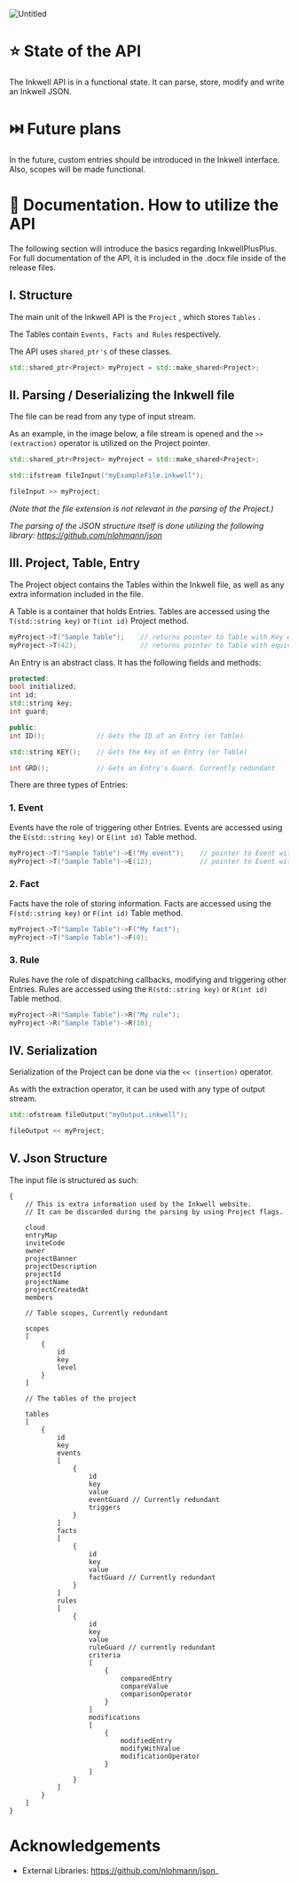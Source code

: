![Untitled](https://github.com/Inkwell-Systems/InkwellPlusPlus/assets/111175088/fcafda4d-7025-493f-99f8-7fc9a81c67c5)

# ⭐ State of the API
The Inkwell API is in a functional state. It can parse, store, modify and write an Inkwell JSON.

# ⏭️ Future plans
In the future, custom entries should be introduced in the Inkwell interface.
Also, scopes will be made functional.

# 📃 Documentation. How to utilize the API
The following section will introduce the basics regarding InkwellPlusPlus.
For full documentation of the API, it is included in the .docx file inside of the release files.

## I. Structure

The main unit of the Inkwell API is the `Project` , which stores `Tables` .

The Tables contain `Events, Facts and Rules` respectively.

The API uses `shared_ptr's` of these classes.

```cpp
std::shared_ptr<Project> myProject = std::make_shared<Project>;
```

## II. Parsing / Deserializing the Inkwell file

The file can be read from any type of input stream.

As an example, in the image below, a file stream is opened and the `>> (extraction)` operator is utilized on the Project pointer.

```cpp
std::shared_ptr<Project> myProject = std::make_shared<Project>;

std::ifstream fileInput("myExampleFile.inkwell");

fileInput >> myProject;
```

_(Note that the file extension is not relevant in the parsing of the Project.)_

_The parsing of the JSON structure itself is done utilizing the following library:
https://github.com/nlohmann/json_

## III. Project, Table, Entry

The Project object contains the Tables within the Inkwell file, as well as any extra information included in the file.

A Table is a container that holds Entries.
Tables are accessed using the `T(std::string key)` or `T(int id)` Project method.

```cpp
myProject->T("Sample Table");    // returns pointer to Table with Key equivalent to that parameter
myProject->T(42);                // returns pointer to Table with equivalent ID
```

An Entry is an abstract class.
It has the following fields and methods:

```cpp
protected:
bool initialized;
int id;
std::string key;
int guard;

public:
int ID();             // Gets the ID of an Entry (or Table)

std::string KEY();    // Gets the Key of an Entry (or Table)

int GRD();            // Gets an Entry's Guard. Currently redundant
```

There are three types of Entries:

### 1. Event
   
   Events have the role of triggering other Entries.
   Events are accessed using the `E(std::string key)` or `E(int id)` Table method.

   ```cpp
   myProject->T("Sample Table")->E("My event");    // pointer to Event with equivalent Key
   myProject->T("Sample Table")->E(12);            // pointer to Event with equivalent ID
   ```
   
### 2. Fact
   
  Facts have the role of storing information.
  Facts are accessed using the `F(std::string key)` or `F(int id)` Table method.

  ```cpp
  myProject->T("Sample Table")->F("My fact");
  myProject->T("Sample Table")->F(0);
  ```

### 3. Rule

   Rules have the role of dispatching callbacks, modifying and triggering other Entries.
   Rules are accessed using the `R(std::string key)` or `R(int id)` Table method.

  ```cpp
  myProject->R("Sample Table")->R("My rule");
  myProject->R("Sample Table")->R(10);
  ```

## IV. Serialization

Serialization of the Project can be done via the `<< (insertion)` operator.

As with the extraction operator, it can be used with any type of output stream.

```cpp
std::ofstream fileOutput("myOutput.inkwell");

fileOutput << myProject;
```

## V. Json Structure

The input file is structured as such:

```
{
    // This is extra information used by the Inkwell website. 
    // It can be discarded during the parsing by using Project flags.

    cloud
    entryMap
    inviteCode
    owner
    projectBanner
    projectDescription
    projectId
    projectName
    projectCreatedAt
    members

    // Table scopes, Currently redundant

    scopes
    [
        {
            id
            key
            level
        }
    ]

    // The tables of the project

    tables
    [
        {
            id
            key
            events
            [
                {
                    id
                    key
                    value
                    eventGuard // Currently redundant
                    triggers
                }
            ]
            facts
            [
                {
                    id
                    key
                    value
                    factGuard // Currently redundant
                }
            ]
            rules
            [
                {
                    id
                    key
                    value
                    ruleGuard // currently redundant
                    criteria
                    [
                        {
                            comparedEntry
                            compareValue
                            comparisonOperator
                        }
                    ]
                    modifications
                    [
                        {
                            modifiedEntry
                            modifyWithValue
                            modificationOperator
                        }
                    ]
                }
            ]
        }
    ]
}
```

# Acknowledgements

- External Libraries:
  https://github.com/nlohmann/json_
